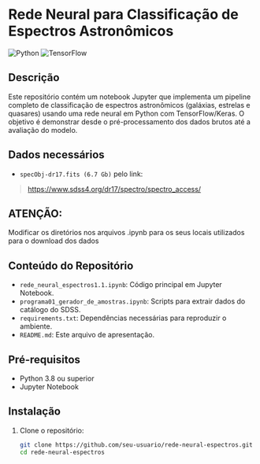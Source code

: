 # Rede Neural para Classificação de Espectros Astronômicos

![Python](https://img.shields.io/badge/Python-3.8%2B-blue) ![TensorFlow](https://img.shields.io/badge/TensorFlow-2.x-orange)

## Descrição
Este repositório contém um notebook Jupyter que implementa um pipeline completo de classificação de espectros astronômicos (galáxias, estrelas e quasares) usando uma rede neural em Python com TensorFlow/Keras. O objetivo é demonstrar desde o pré-processamento dos dados brutos até a avaliação do modelo.

## Dados necessários
- `specObj-dr17.fits (6.7 Gb)` pelo link:
> https://www.sdss4.org/dr17/spectro/spectro_access/

## ATENÇÃO:
Modificar os diretórios nos arquivos .ipynb para os seus locais utilizados para o download dos dados

## Conteúdo do Repositório
- `rede_neural_espectros1.1.ipynb`: Código principal em Jupyter Notebook.  
- `programa01_gerador_de_amostras.ipynb`: Scripts para extrair dados do catálogo do SDSS.  
- `requirements.txt`: Dependências necessárias para reproduzir o ambiente.  
- `README.md`: Este arquivo de apresentação.

## Pré-requisitos
- Python 3.8 ou superior  
- Jupyter Notebook  

## Instalação
1. Clone o repositório:  
   ```bash
   git clone https://github.com/seu-usuario/rede-neural-espectros.git
   cd rede-neural-espectros
